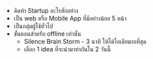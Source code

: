 - คิดทำ Startup อะไรสักอย่าง
- เป็น web หรือ Mobile App ที่มีอย่างน้อย 5 หน้า
- เป็นกลุ่มผู้ใช้ทั่วไป
- ขั้นตอนสำหรับ offline เท่านั้น
  - Silence Brain Storm - 3 นาที ให้ได้ไอเดียมากที่สุด
  - เลือก 1 idea ที่จะนำมาทำกันใน 2 วันนี้
